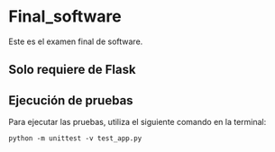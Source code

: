 # Final_software

Este es el examen final de software.

## Solo requiere de Flask

## Ejecución de pruebas

Para ejecutar las pruebas, utiliza el siguiente comando en la terminal: 
```
python -m unittest -v test_app.py
```
